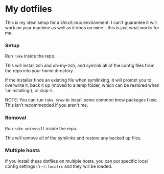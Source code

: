 # My dotfiles
This is my ideal setup for a Unix/Linux environment. I can't guarantee it will work on your machine as well as it does on mine - this is just what works for me.

### Setup
Run `rake` inside the repo.

This will install zsh and oh-my-zsh, and symlink all of the config files from the repo into your home directory.

If the installer finds an existing file when symlinking, it will prompt you to: overwrite it, back it up (moved to a temp folder, which can be restored when 'uninstalling'), or skip it.

NOTE: You can run `rake brew` to install some common brew packages I use. This isn't recommended if you aren't me.

### Removal
Run `rake uninstall` inside the repo.

This will remove all of the symlinks and restore any backed up files.

### Multiple hosts
If you install these dotfiles on multiple hosts, you can put specific
local config settings in `~/.localrc` and they will be loaded.
